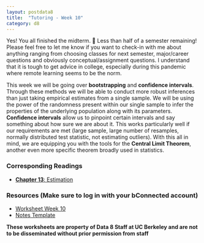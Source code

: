 ```yaml
---
layout: postdata8
title:  "Tutoring - Week 10"
category: d8
---
```


Yes! You all finished the midterm. 🎉 Less than half of a semester remaining! Please feel free to let me know if you want to check-in with me about anything ranging from choosing classes for next semester, major/career questions and obviously conceptual/assignment questions. I understand that it is tough to get advice in college, especially during this pandemic where remote learning seems to be the norm.

This week we will be going over **bootstrapping** and **confidence intervals**. Through these methods we will be able to conduct more robust inferences than just taking empirical estimates from a single sample. We will be using the power of the randomness present within our single sample to infer the properties of the underlying population along with its parameters. **Confidence intervals** allow us to pinpoint certain intervals and say something about how sure we are about it. This works particularly well if our requirements are met (large sample, large number of resamples, normally distributed test statistic, not estimating outliers). With this all in mind, we are equipping you with the tools for the **Central Limit Theorem**, another even more specific theorem broadly used in statistics.

### Corresponding Readings

- [**Chapter 13**: Estimation](https://www.inferentialthinking.com/chapters/13/Estimation.html)

### Resources (Make sure to log in with your bConnected account)

- [Worksheet Week 10](https://drive.google.com/file/d/1W2mJ0vXJpx8yz7obrCr_yeUNfSZJbAyz/view?usp=sharing)
- [Notes Template](/assets/docs/tutsec10.pdf)
<!-- - [Solutions (Restricted Access)](https://drive.google.com/file/d/1FKiRfntzh6T_fekpCgs3f9lCFfSO9VdA/view?usp=sharing) -->



**These worksheets are property of Data 8 Staff at UC Berkeley and are not to be disseminated without prior permission from staff**
